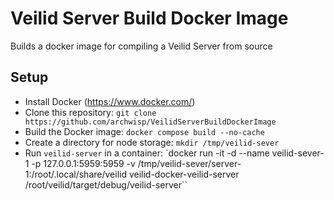 # Veilid Server Build Docker Image

Builds a docker image for compiling a Veilid Server from source

## Setup
- Install Docker (https://www.docker.com/)
- Clone this repository: `git clone https://github.com/archwisp/VeilidServerBuildDockerImage`
- Build the Docker image: `docker compose build --no-cache`
- Create a directory for node storage: `mkdir /tmp/veilid-sever`
- Run `veilid-server` in a container: `docker run -it -d --name veilid-sever-1 -p 127.0.0.1:5959:5959 -v /tmp/veilid-sever/server-1:/root/.local/share/veilid veilid-docker-veilid-server /root/veilid/target/debug/veilid-server``
